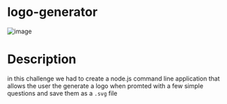 # logo-generator
 ![image](https://user-images.githubusercontent.com/119010245/234962377-2dc7c68f-0287-460a-96f8-4b24406a714a.png)
 # Description 
 
 in this challenge we had to create a node.js command line application that allows the user the generate a logo when promted with a few simple questions and save them as a `.svg` file
 
 
